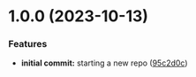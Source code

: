 # 1.0.0 (2023-10-13)


### Features

* **initial commit:** starting a new repo ([95c2d0c](https://github.com/luvsscorpius/pokedex-react/commit/95c2d0cc47f004888f1fd8d0e3a17d9a6b914f65))
